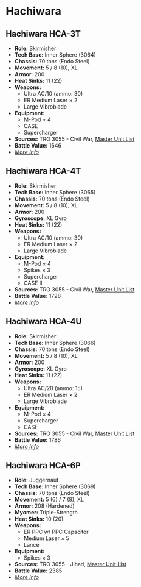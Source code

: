 # Hachiwara
## Hachiwara HCA-3T
- **Role:** Skirmisher
- **Tech Base:** Inner Sphere (3064)
- **Chassis:** 70 tons (Endo Steel)
- **Movement:** 5 / 8 (10), XL
- **Armor:** 200
- **Heat Sinks:** 11 (22)
- **Weapons:**
  - Ultra AC/10 (ammo: 30)
  - ER Medium Laser × 2
  - Large Vibroblade
- **Equipment:**
  - M-Pod × 4
  - CASE
  - Supercharger
- **Sources:** TRO 3055 - Civil War, [Master Unit List](http://masterunitlist.info/Unit/Details/1360/hachiwara-hca-3t)
- **Battle Value:** 1646
- [*More Info*](hachiwara/hachiwara_hca-3t.md)

## Hachiwara HCA-4T
- **Role:** Skirmisher
- **Tech Base:** Inner Sphere (3065)
- **Chassis:** 70 tons (Endo Steel)
- **Movement:** 5 / 8 (10), XL
- **Armor:** 200
- **Gyroscope:** XL Gyro
- **Heat Sinks:** 11 (22)
- **Weapons:**
  - Ultra AC/10 (ammo: 30)
  - ER Medium Laser × 2
  - Large Vibroblade
- **Equipment:**
  - M-Pod × 4
  - Spikes × 3
  - Supercharger
  - CASE II
- **Sources:** TRO 3055 - Civil War, [Master Unit List](http://masterunitlist.info/Unit/Details/1361/hachiwara-hca-4t)
- **Battle Value:** 1728
- [*More Info*](hachiwara/hachiwara_hca-4t.md)

## Hachiwara HCA-4U
- **Role:** Skirmisher
- **Tech Base:** Inner Sphere (3066)
- **Chassis:** 70 tons (Endo Steel)
- **Movement:** 5 / 8 (10), XL
- **Armor:** 200
- **Gyroscope:** XL Gyro
- **Heat Sinks:** 11 (22)
- **Weapons:**
  - Ultra AC/20 (ammo: 15)
  - ER Medium Laser × 2
  - Large Vibroblade
- **Equipment:**
  - M-Pod × 4
  - Supercharger
  - CASE
- **Sources:** TRO 3055 - Civil War, [Master Unit List](http://masterunitlist.info/Unit/Details/1362/hachiwara-hca-4u)
- **Battle Value:** 1786
- [*More Info*](hachiwara/hachiwara_hca-4u.md)

## Hachiwara HCA-6P
- **Role:** Juggernaut
- **Tech Base:** Inner Sphere (3069)
- **Chassis:** 70 tons (Endo Steel)
- **Movement:** 5 (6) / 7 (8), XL
- **Armor:** 208 (Hardened)
- **Myomer:** Triple-Strength
- **Heat Sinks:** 10 (20)
- **Weapons:**
  - ER PPC w/ PPC Capacitor
  - Medium Laser × 5
  - Lance
- **Equipment:**
  - Spikes × 3
- **Sources:** TRO 3055 - Jihad, [Master Unit List](http://masterunitlist.info/Unit/Details/1363/hachiwara-hca-6p)
- **Battle Value:** 2385
- [*More Info*](hachiwara/hachiwara_hca-6p.md)


